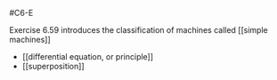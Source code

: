 #C6-E

Exercise 6.59 introduces the classification of machines called [[simple machines]]

- [[differential equation, or principle]]
- [[superposition]]